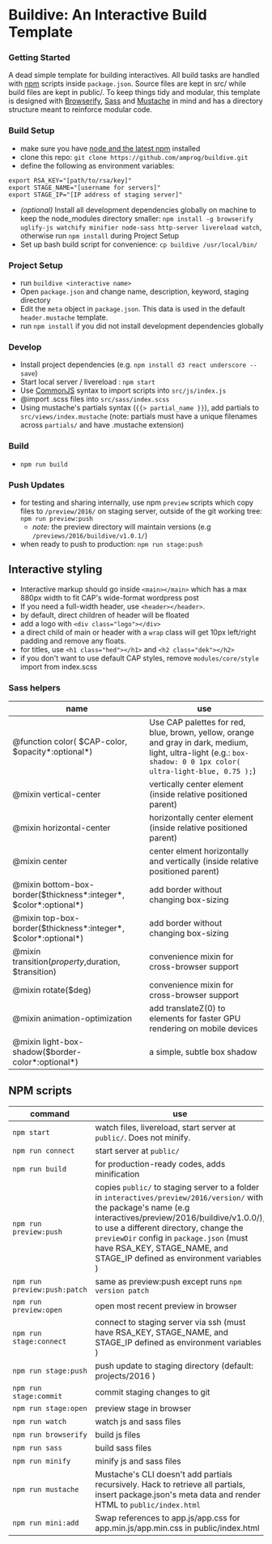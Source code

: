 # Buildive: An Interactive Build Template

### Getting Started
A dead simple template for building interactives. All build tasks are handled with [npm](https://github.com/npm/npm) scripts inside `package.json`. Source files are kept in src/ while build files are kept in public/. To keep things tidy and modular, this template is designed with [Browserify](https://github.com/substack/node-browserify#usage), [Sass](https://github.com/sass/sass) and [Mustache](https://github.com/janl/mustache.js/) in mind and has a directory structure meant to reinforce modular code.

### Build Setup
- make sure you have [node and the latest npm](https://docs.npmjs.com/getting-started/installing-node) installed
- clone this repo: `git clone https://github.com/amprog/buildive.git`
- define the following as environment variables:
```
export RSA_KEY="[path/to/rsa/key]"
export STAGE_NAME="[username for servers]"
export STAGE_IP="[IP address of staging server]"
```
- *(optional)* Install all development dependencies globally on machine to keep the node_modules directory smaller: `npm install -g browserify uglify-js watchify minifier node-sass http-server livereload watch`, otherwise run `npm install` during Project Setup
- Set up bash build script for convenience: `cp buildive /usr/local/bin/`

### Project Setup
- run `buildive <interactive name>`
- Open `package.json` and change name, description, keyword, staging directory
- Edit the `meta` object in `package.json`. This data is used in the default `header.mustache` template.
- run `npm install` if you did not install development dependencies globally

### Develop
- Install project dependencies (e.g. `npm install d3 react underscore --save`)
- Start local server / livereload : `npm start`
- Use [CommonJS](http://requirejs.org/docs/commonjs.html) syntax to import scripts into `src/js/index.js`
- @import .scss files into `src/sass/index.scss`
- Using mustache's partials syntax (`{{> partial_name }}`), add partials to `src/views/index.mustache` (note: partials must have a unique filenames across `partials/` and have .mustache extension)

### Build
- `npm run build`

### Push Updates

- for testing and sharing internally, use npm `preview` scripts which copy files to `/preview/2016/` on staging server, outside of the git working tree: `npm run preview:push`
  - *note:* the preview directory will maintain versions (e.g `/previews/2016/buildive/v1.0.1/`)
- when ready to push to production: `npm run stage:push`

## Interactive styling

- Interactive markup should go inside `<main></main>` which has a max 880px width to fit CAP's wide-format wordpress post
- If you need a full-width header, use `<header></header>`.
- by default, direct children of header will be floated
- add a logo with `<div class="logo"></div>`
- a direct child of main or header with a `wrap` class will get 10px left/right padding and remove any floats.
- for titles, use `<h1 class="hed"></h1>` and `<h2 class="dek"></h2>`
- if you don't want to use default CAP styles, remove `modules/core/style` import from index.scss

### Sass helpers

|  name | use |
|---|---|
| @function color( $CAP-color, $opacity*:optional*)  | Use CAP palettes for red, blue, brown, yellow, orange and gray in dark, medium, light, ultra-light (e.g.: `box-shadow: 0 0 1px color( ultra-light-blue, 0.75 );`)|
| @mixin vertical-center  |  vertically center element (inside relative positioned parent) |
| @mixin horizontal-center | horizontally center element (inside relative positioned parent)  |
| @mixin center | center elment horizontally and vertically (inside relative positioned parent) |
| @mixin bottom-box-border($thickness*:integer*, $color*:optional*) | add border without changing box-sizing |  
| @mixin top-box-border($thickness*:integer*, $color*:optional*) | add border without changing box-sizing |
| @mixin transition($property,$duration, $transition) | convenience mixin for cross-browser support |
| @mixin rotate($deg) | convenience mixin for cross-browser support |
| @mixin animation-optimization | add translateZ(0) to elements for faster GPU rendering on  mobile devices |
| @mixin light-box-shadow($border-color*:optional*) | a simple, subtle box shadow |

## NPM scripts

|  command | use |
|---|---|
| `npm start` | watch files, livereload, start server at `public/`. Does not minify. |
| `npm run connect` | start server at `public/` |
| `npm run build` | for production-ready codes, adds minification |
| `npm run preview:push` | copies `public/` to staging server to a folder in `interactives/preview/2016/version/` with the package's name (e.g interactives/preview/2016/buildive/v1.0.0/), to use a different directory, change the `previewDir` config in `package.json` (must have RSA_KEY, STAGE_NAME, and STAGE_IP defined as environment variables ) |
| `npm run preview:push:patch` | same as preview:push except runs `npm version patch` |
| `npm run preview:open` | open most recent preview in browser |
| `npm run stage:connect` | connect to staging server via ssh (must have RSA_KEY, STAGE_NAME, and STAGE_IP defined as environment variables ) |
| `npm run stage:push` | push update to staging directory (default: projects/2016 ) |
| `npm run stage:commit` | commit staging changes to git |
| `npm run stage:open` | preview stage in browser |
| `npm run watch` | watch js and sass files |
| `npm run browserify` | build js files |
| `npm run sass` | build sass files |
| `npm run minify` | minify js and sass files |
| `npm run mustache` | Mustache's CLI doesn't add partials recursively. Hack to retrieve all partials, insert package.json's meta data and render HTML to `public/index.html`  |
| `npm run mini:add` | Swap references to app.js/app.css for app.min.js/app.min.css in public/index.html |
